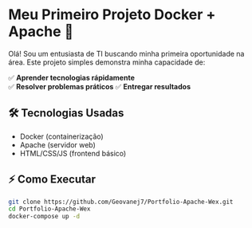 # Meu Primeiro Projeto Docker + Apache 🚀  

Olá! Sou um entusiasta de TI buscando minha primeira oportunidade na área. Este projeto simples demonstra minha capacidade de:  

✅ **Aprender tecnologias rápidamente**  
✅ **Resolver problemas práticos**
✅ **Entregar resultados**

## 🛠️ Tecnologias Usadas  
- Docker (containerização)  
- Apache (servidor web)  
- HTML/CSS/JS (frontend básico)  

## ⚡ Como Executar  
```bash
git clone https://github.com/Geovanej7/Portfolio-Apache-Wex.git
cd Portfolio-Apache-Wex
docker-compose up -d
